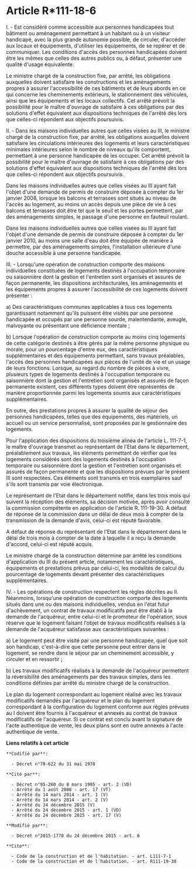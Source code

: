# Article R*111-18-6

I. - Est considéré comme accessible aux personnes handicapées tout bâtiment ou aménagement permettant à un habitant ou à un
visiteur handicapé, avec la plus grande autonomie possible, de circuler, d'accéder aux locaux et équipements, d'utiliser les
équipements, de se repérer et de communiquer. Les conditions d'accès des personnes handicapées doivent être les mêmes que
celles des autres publics ou, à défaut, présenter une qualité d'usage équivalente. 

Le ministre chargé de la construction fixe, par arrêté, les obligations auxquelles doivent satisfaire les constructions et
les aménagements propres à assurer l'accessibilité de ces bâtiments et de leurs abords en ce qui concerne les cheminements
extérieurs, le stationnement des véhicules, ainsi que les équipements et les locaux collectifs. Cet arrêté prévoit la
possibilité pour le maître d'ouvrage de satisfaire à ces obligations par des solutions d'effet équivalent aux dispositions
techniques de l'arrêté dès lors que celles-ci répondent aux objectifs poursuivis.

II. - Dans les maisons individuelles autres que celles visées au III, le ministre chargé de la construction fixe, par arrêté,
les obligations auxquelles doivent satisfaire les circulations intérieures des logements et leurs caractéristiques minimales
intérieures selon le nombre de niveaux qu'ils comportent, permettant à une personne handicapée de les occuper. Cet arrêté
prévoit la possibilité pour le maître d'ouvrage de satisfaire à ces obligations par des solutions d'effet équivalent aux
dispositions techniques de l'arrêté dès lors que celles-ci répondent aux objectifs poursuivis.

Dans les maisons individuelles autres que celles visées au III ayant fait l'objet d'une demande de permis de construire
déposée à compter du 1er janvier 2008, lorsque les balcons et terrasses sont situés au niveau de l'accès au logement, au
moins un accès depuis une pièce de vie à ces balcons et terrasses doit être tel que le seuil et les portes permettent, par
des aménagements simples, le passage d'une personne en fauteuil roulant. 

Dans les maisons individuelles autres que celles visées au III ayant fait l'objet d'une demande de permis de construire
déposée à compter du 1er janvier 2010, au moins une salle d'eau doit être équipée de manière à permettre, par des
aménagements simples, l'installation ultérieure d'une douche accessible à une personne handicapée. 

III. - Lorsqu'une opération de construction comporte des maisons individuelles constituées de logements destinés à
l'occupation temporaire ou saisonnière dont la gestion et l'entretien sont organisés et assurés de façon permanente, les
dispositions architecturales, les aménagements et les équipements propres à assurer l'accessibilité de ces logements doivent
présenter : 

a) Des caractéristiques communes applicables à tous ces logements garantissant notamment qu'ils puissent être visités par une
personne handicapée et occupés par une personne sourde, malentendante, aveugle, malvoyante ou présentant une déficience
mentale ; 

b) Lorsque l'opération de construction comporte au moins cinq logements de cette catégorie destinés à être gérés par la même
personne physique ou morale, pour un pourcentage d'entre eux, des caractéristiques supplémentaires et des équipements
permettant, sans travaux préalables, l'accès des personnes handicapées aux pièces de l'unité de vie et un usage de leurs
fonctions. Lorsque, au regard du nombre de pièces à vivre, plusieurs types de logements destinés à l'occupation temporaire ou
saisonnière dont la gestion et l'entretien sont organisés et assurés de façon permanente existent, ces différents types
doivent être représentés de manière proportionnée parmi les logements soumis aux caractéristiques supplémentaires. 

En outre, des prestations propres à assurer la qualité de séjour des personnes handicapées, telles que des équipements, des
matériels, un accueil ou un service personnalisé, sont proposées par le gestionnaire des logements. 

Pour l'application des dispositions du troisième alinéa de l'article L. 111-7-1, le maître d'ouvrage transmet au représentant
de l'Etat dans le département, préalablement aux travaux, les éléments permettant de vérifier que les logements considérés
sont des logements destinés à l'occupation temporaire ou saisonnière dont la gestion et l'entretien sont organisés et assurés
de façon permanente et que les dispositions prévues par le présent III sont respectées. Ces éléments sont transmis en trois
exemplaires sauf s'ils sont transmis par voie électronique. 

Le représentant de l'Etat dans le département notifie, dans les trois mois qui suivent la réception des éléments, sa décision
motivée, après avoir consulté la commission compétente en application de l'article R. 111-19-30. A défaut de réponse de la
commission dans un délai de deux mois à compter de la transmission de la demande d'avis, celui-ci est réputé favorable. 

A défaut de réponse du représentant de l'Etat dans le département dans le délai de trois mois à compter de la date à laquelle
il a reçu la demande d'accord, celui-ci est réputé acquis. 

Le ministre chargé de la construction détermine par arrêté les conditions d'application du III du présent article, notamment
les caractéristiques, équipements et prestations prévus par celui-ci, les modalités de calcul du pourcentage de logements
devant présenter des caractéristiques supplémentaires.

IV. - Les opérations de construction respectent les règles décrites au II. Néanmoins, lorsqu'une opération de construction
comporte des logements situés dans une ou des maisons individuelles, vendus en l'état futur d'achèvement, un contrat de
travaux modificatifs peut être établi à la demande de l'acquéreur, entre celui-ci et le promoteur de l'opération, sous
réserve que le logement faisant l'objet de travaux modificatifs réalisés à la demande de l'acquéreur satisfasse aux
caractéristiques suivantes : 

a) Le logement peut être visité par une personne handicapée, quel que soit son handicap, c'est-à-dire que cette personne peut
entrer dans le logement, se rendre dans le séjour par un cheminement accessible, y circuler et en ressortir ; 

b) Les travaux modificatifs réalisés à la demande de l'acquéreur permettent la réversibilité des aménagements par des travaux
simples, dans les conditions définies par arrêté du ministre chargé de la construction. 

Le plan du logement correspondant au logement réalisé avec les travaux modificatifs demandés par l'acquéreur et le plan du
logement correspondant à la configuration du logement conforme aux règles prévues au I doivent être fournis à l'acquéreur et
annexés au contrat de travaux modificatifs de l'acquéreur. Si ce contrat est conclu avant la signature de l'acte authentique
de vente, les deux plans sont en outre annexés à l'acte authentique de vente.

**Liens relatifs à cet article**

	**Codifié par**:

	  - Décret n°78-622 du 31 mai 1978

	**Cité par**:

	  - Décret n°95-260 du 8 mars 1995 - art. 2 (VD)
	  - Arrêté du 1 août 2006 - art. 17 (VT)
	  - Arrêté du 14 mars 2014 - art. 1 (V)
	  - Arrêté du 14 mars 2014 - art. 2 (V)
	  - Arrêté du 24 décembre 2015 (V)
	  - Arrêté du 24 décembre 2015 - art. 1 (VD)
	  - Arrêté du 24 décembre 2015 - art. 17 (V)

	**Modifié par**:

	  - Décret n°2015-1770 du 24 décembre 2015 - art. 6

	**Cite**:

	  - Code de la construction et de l'habitation. - art. L111-7-1
	  - Code de la construction et de l'habitation. - art. R111-19-30
